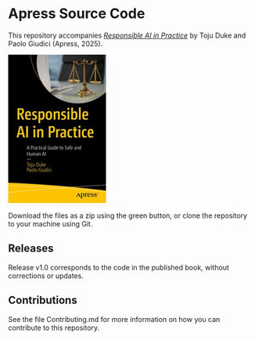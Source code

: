 # Apress Source Code

This repository accompanies [*Responsible AI in Practice*](https://www.link.springer.com/book/10.1007/979-8-8688-1166-1) by Toju Duke and Paolo Giudici (Apress, 2025).

[comment]: #cover
![Cover image](979-8-8688-1165-4.jpg)

Download the files as a zip using the green button, or clone the repository to your machine using Git.

## Releases

Release v1.0 corresponds to the code in the published book, without corrections or updates.

## Contributions

See the file Contributing.md for more information on how you can contribute to this repository.